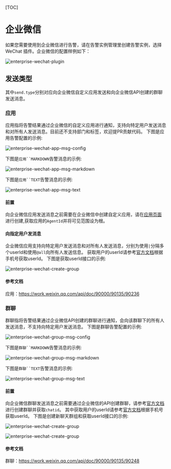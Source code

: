 [TOC]

# 企业微信

如果您需要使用到企业微信进行告警，请在告警实例管理里创建告警实例，选择 WeChat 插件。企业微信的配置样例如下：

![enterprise-wechat-plugin](https://dolphinscheduler.apache.org/img/alert/enterprise-wechat-plugin.png)

## 发送类型

其中`send.type`分别对应向企业微信自定义应用发送和向企业微信API创建的群聊发送消息。

### 应用

应用指将告警结果通过企业微信的自定义应用进行通知，支持向特定用户发送消息和对所有人发送消息。目前还不支持部门和标签，欢迎提PR贡献代码。
下图是应用告警配置的示例:

![enterprise-wechat-app-msg-config](https://dolphinscheduler.apache.org/img/alert/wechat-app-form-example.png)

下图是`应用``MARKDOWN`告警消息的示例:

![enterprise-wechat-app-msg-markdown](https://dolphinscheduler.apache.org/img/alert/enterprise-wechat-app-msg-md.png)

下图是`应用``TEXT`告警消息的示例:

![enterprise-wechat-app-msg-text](https://dolphinscheduler.apache.org/img/alert/enterprise-wechat-app-msg.png)

#### 前置

向企业微信应用发送消息之前需要在企业微信中创建自定义应用，请在[应用页面](https://work.weixin.qq.com/wework_admin/frame#apps) 进行创建,获取应用的`AgentId`并将可见范围设为根。

#### 向指定用户发消息

企业微信应用支持向特定用户发送消息和对所有人发送消息，分别为使用`|`分隔多个userId和使用`@all`向所有人发送信息。
获取用户的userId请参考[官方文档](https://developer.work.weixin.qq.com/document/path/95402)根据手机号获取userId。
下图是获取userId接口的示例:

![enterprise-wechat-create-group](https://dolphinscheduler.apache.org/img/alert/enterprise-wechat-query-userid.png)

#### 参考文档

应用：https://work.weixin.qq.com/api/doc/90000/90135/90236

### 群聊

群聊指将告警结果通过企业微信API创建的群聊进行通知，会向该群聊下的所有人发送消息，不支持向特定用户发送消息。
下图是群聊告警配置的示例:

![enterprise-wechat-group-msg-config](https://dolphinscheduler.apache.org/img/alert/wechat-group-form-example.png)

下图是`群聊``MARKDOWN`告警消息的示例:

![enterprise-wechat-group-msg-markdown](https://dolphinscheduler.apache.org/img/alert/enterprise-wechat-group-msg-md.png)

下图是`群聊``TEXT`告警消息的示例:

![enterprise-wechat-group-msg-text](https://dolphinscheduler.apache.org/img/alert/enterprise-wechat-group-msg.png)

#### 前置

向企业微信群聊发送消息之前需要通过企业微信的API创建群聊，请参考[官方文档](https://developer.work.weixin.qq.com/document/path/90245) 进行创建群聊并获取`chatid`。
其中获取用户的userId请参考[官方文档](https://developer.work.weixin.qq.com/document/path/95402)根据手机号获取userId。
下图是创建新聊天群组和获取userId接口的示例:

![enterprise-wechat-create-group](https://dolphinscheduler.apache.org/img/alert/enterprise-wechat-create-group.png)

![enterprise-wechat-create-group](https://dolphinscheduler.apache.org/img/alert/enterprise-wechat-query-userid.png)

#### 参考文档

群聊：https://work.weixin.qq.com/api/doc/90000/90135/90248
